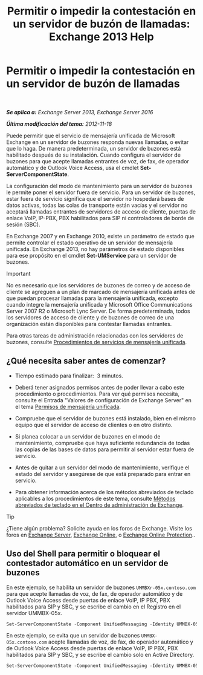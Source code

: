 ﻿---
title: 'Permitir o impedir la contestación en un servidor de buzón de llamadas: Exchange 2013 Help'
TOCTitle: Permitir o impedir la contestación en un servidor de buzón de llamadas
ms:assetid: 4b860c09-6669-4e3d-b3dc-17b8018b3860
ms:mtpsurl: https://technet.microsoft.com/es-es/library/Aa997908(v=EXCHG.150)
ms:contentKeyID: 50556796
ms.date: 05/22/2018
mtps_version: v=EXCHG.150
ms.translationtype: MT
---

# Permitir o impedir la contestación en un servidor de buzón de llamadas

 

_**Se aplica a:** Exchange Server 2013, Exchange Server 2016_

_**Última modificación del tema:** 2012-11-18_

Puede permitir que el servicio de mensajería unificada de Microsoft Exchange en un servidor de buzones responda nuevas llamadas, o evitar que lo haga. De manera predeterminada, un servidor de buzones está habilitado después de su instalación. Cuando configura el servidor de buzones para que acepte llamadas entrantes de voz, de fax, de operador automático y de Outlook Voice Access, usa el cmdlet **Set-ServerComponentState**.

La configuración del modo de mantenimiento para un servidor de buzones le permite poner el servidor fuera de servicio. Para un servidor de buzones, estar fuera de servicio significa que el servidor no hospedará bases de datos activas, todas las colas de transporte están vacías y el servidor no aceptará llamadas entrantes de servidores de acceso de cliente, puertas de enlace VoIP, IP-PBX, PBX habilitados para SIP ni controladores de borde de sesión (SBC).

En Exchange 2007 y en Exchange 2010, existe un parámetro de estado que permite controlar el estado operativo de un servidor de mensajería unificada. En Exchange 2013, no hay parámetros de estado disponibles para ese propósito en el cmdlet **Set-UMService** para un servidor de buzones.


> [!IMPORTANT]
> No es necesario que los servidores de buzones de correo y de acceso de cliente se agreguen a un plan de marcado de mensajería unificada antes de que puedan procesar llamadas para la mensajería unificada, excepto cuando integre la mensajería unificada y Microsoft Office Communications Server 2007 R2 o Microsoft Lync Server. De forma predeterminada, todos los servidores de acceso de cliente y de buzones de correo de una organización están disponibles para contestar llamadas entrantes.



Para otras tareas de administración relacionadas con los servidores de buzones, consulte [Procedimientos de servicios de mensajería unificada](um-services-procedures-exchange-2013-help.md).

## ¿Qué necesita saber antes de comenzar?

  - Tiempo estimado para finalizar:  3 minutos.

  - Deberá tener asignados permisos antes de poder llevar a cabo este procedimiento o procedimientos. Para ver qué permisos necesita, consulte el Entrada "Valores de configuración de Exchange Server" en el tema [Permisos de mensajería unificada](unified-messaging-permissions-exchange-2013-help.md).

  - Compruebe que el servidor de buzones está instalado, bien en el mismo equipo que el servidor de acceso de clientes o en otro distinto.

  - Si planea colocar a un servidor de buzones en el modo de mantenimiento, compruebe que haya suficiente redundancia de todas las copias de las bases de datos para permitir al servidor estar fuera de servicio.

  - Antes de quitar a un servidor del modo de mantenimiento, verifique el estado del servidor y asegúrese de que está preparado para entrar en servicio.

  - Para obtener información acerca de los métodos abreviados de teclado aplicables a los procedimientos de este tema, consulte [Métodos abreviados de teclado en el Centro de administración de Exchange](keyboard-shortcuts-in-the-exchange-admin-center-exchange-online-protection-help.md).


> [!TIP]
> ¿Tiene algún problema? Solicite ayuda en los foros de Exchange. Visite los foros en <A href="https://go.microsoft.com/fwlink/p/?linkid=60612">Exchange Server</A>, <A href="https://go.microsoft.com/fwlink/p/?linkid=267542">Exchange Online</A>, o <A href="https://go.microsoft.com/fwlink/p/?linkid=285351">Exchange Online Protection</A>..



## Uso del Shell para permitir o bloquear el contestador automático en un servidor de buzones

En este ejemplo, se habilita un servidor de buzones `UMMBXr-05x.contoso.com` para que acepte llamadas de voz, de fax, de operador automático y de Outlook Voice Access desde puertas de enlace VoIP, IP PBX, PBX habilitados para SIP y SBC, y se escribe el cambio en el Registro en el servidor UMMBX-05x.

```powershell
Set-ServerComponentState -Component UnifiedMessaging -Identity UMMBX-05x.contoso.com -Requester Maintenance -State Active -LocalOnly
```

En este ejemplo, se evita que un servidor de buzones `UMMBX-05x.contoso.com` acepte llamadas de voz, de fax, de operador automático y de Outlook Voice Access desde puertas de enlace VoIP, IP PBX, PBX habilitados para SIP y SBC, y se escribe el cambio solo en Active Directory.

```powershell
Set-ServerComponentState -Component UnifiedMessaging -Identity UMMBX-05x.contoso.com -Requester Maintenance -State Inactive -RemoteOnly
```

